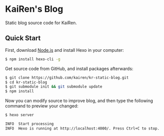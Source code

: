# KaiRen's Blog
Static blog source code for KaiRen.

## Quick Start
First, download [Node.js](https://nodejs.org/en/) and install Hexo in your computer:
```sh
$ npm install hexo-cli -g
```

Get source code from GitHub, and install packages afterwards:
```sh
$ git clone https://github.com/kairen/kr-static-blog.git
$ cd kr-static-blog
$ git submodule init && git submodule update
$ npm install
```

Now you can modify source to improve blog, and then type the following command to preview your changed:
```sh
$ hexo server

INFO  Start processing
INFO  Hexo is running at http://localhost:4000/. Press Ctrl+C to stop.
```
